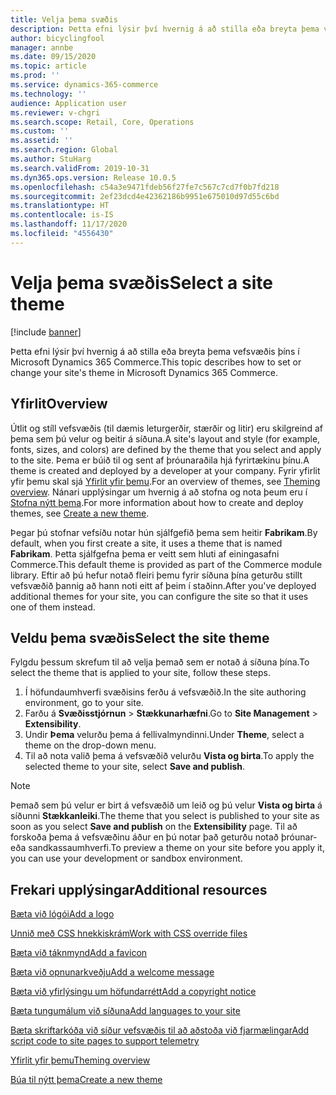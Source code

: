 ```yaml
---
title: Velja þema svæðis
description: Þetta efni lýsir því hvernig á að stilla eða breyta þema vefsvæðis þíns í Microsoft Dynamics 365 Commerce.
author: bicyclingfool
manager: annbe
ms.date: 09/15/2020
ms.topic: article
ms.prod: ''
ms.service: dynamics-365-commerce
ms.technology: ''
audience: Application user
ms.reviewer: v-chgri
ms.search.scope: Retail, Core, Operations
ms.custom: ''
ms.assetid: ''
ms.search.region: Global
ms.author: StuHarg
ms.search.validFrom: 2019-10-31
ms.dyn365.ops.version: Release 10.0.5
ms.openlocfilehash: c54a3e9471fdeb56f27fe7c567c7cd7f0b7fd218
ms.sourcegitcommit: 2ef23dcd4e42362186b9951e675010d97d55c6bd
ms.translationtype: HT
ms.contentlocale: is-IS
ms.lasthandoff: 11/17/2020
ms.locfileid: "4556430"
---
```

# <a name="select-a-site-theme"></a><span data-ttu-id="41752-103">Velja þema svæðis</span><span class="sxs-lookup"><span data-stu-id="41752-103">Select a site theme</span></span>

[!include [banner](includes/banner.md)]

<span data-ttu-id="41752-104">Þetta efni lýsir því hvernig á að stilla eða breyta þema vefsvæðis þíns í Microsoft Dynamics 365 Commerce.</span><span class="sxs-lookup"><span data-stu-id="41752-104">This topic describes how to set or change your site's theme in Microsoft Dynamics 365 Commerce.</span></span>

## <a name="overview"></a><span data-ttu-id="41752-105">Yfirlit</span><span class="sxs-lookup"><span data-stu-id="41752-105">Overview</span></span>

<span data-ttu-id="41752-106">Útlit og stíll vefsvæðis (til dæmis leturgerðir, stærðir og litir) eru skilgreind af þema sem þú velur og beitir á síðuna.</span><span class="sxs-lookup"><span data-stu-id="41752-106">A site's layout and style (for example, fonts, sizes, and colors) are defined by the theme that you select and apply to the site.</span></span> <span data-ttu-id="41752-107">Þema er búið til og sent af þróunaraðila hjá fyrirtækinu þínu.</span><span class="sxs-lookup"><span data-stu-id="41752-107">A theme is created and deployed by a developer at your company.</span></span> <span data-ttu-id="41752-108">Fyrir yfirlit yfir þemu skal sjá [Yfirlit yfir þemu](e-commerce-extensibility/theming.md).</span><span class="sxs-lookup"><span data-stu-id="41752-108">For an overview of themes, see [Theming overview](e-commerce-extensibility/theming.md).</span></span> <span data-ttu-id="41752-109">Nánari upplýsingar um hvernig á að stofna og nota þeum eru í [Stofna nýtt þema](e-commerce-extensibility/create-theme.md).</span><span class="sxs-lookup"><span data-stu-id="41752-109">For more information about how to create and deploy themes, see [Create a new theme](e-commerce-extensibility/create-theme.md).</span></span>

<span data-ttu-id="41752-110">Þegar þú stofnar vefsíðu notar hún sjálfgefið þema sem heitir **Fabrikam**.</span><span class="sxs-lookup"><span data-stu-id="41752-110">By default, when you first create a site, it uses a theme that is named **Fabrikam**.</span></span> <span data-ttu-id="41752-111">Þetta sjálfgefna þema er veitt sem hluti af einingasafni Commerce.</span><span class="sxs-lookup"><span data-stu-id="41752-111">This default theme is provided as part of the Commerce module library.</span></span> <span data-ttu-id="41752-112">Eftir að þú hefur notað fleiri þemu fyrir síðuna þína geturðu stillt vefsvæðið þannig að hann noti eitt af þeim í staðinn.</span><span class="sxs-lookup"><span data-stu-id="41752-112">After you've deployed additional themes for your site, you can configure the site so that it uses one of them instead.</span></span>

## <a name="select-the-site-theme"></a><span data-ttu-id="41752-113">Veldu þema svæðis</span><span class="sxs-lookup"><span data-stu-id="41752-113">Select the site theme</span></span>

<span data-ttu-id="41752-114">Fylgdu þessum skrefum til að velja þemað sem er notað á síðuna þína.</span><span class="sxs-lookup"><span data-stu-id="41752-114">To select the theme that is applied to your site, follow these steps.</span></span>

1. <span data-ttu-id="41752-115">Í höfundaumhverfi svæðisins ferðu á vefsvæðið.</span><span class="sxs-lookup"><span data-stu-id="41752-115">In the site authoring environment, go to your site.</span></span>
1. <span data-ttu-id="41752-116">Farðu á **Svæðisstjórnun** \> **Stækkunarhæfni**.</span><span class="sxs-lookup"><span data-stu-id="41752-116">Go to **Site Management** \> **Extensibility**.</span></span>
1. <span data-ttu-id="41752-117">Undir **Þema** velurðu þema á fellivalmyndinni.</span><span class="sxs-lookup"><span data-stu-id="41752-117">Under **Theme**, select a theme on the drop-down menu.</span></span>
1. <span data-ttu-id="41752-118">Til að nota valið þema á vefsvæðið velurðu **Vista og birta**.</span><span class="sxs-lookup"><span data-stu-id="41752-118">To apply the selected theme to your site, select **Save and publish**.</span></span>

> [!NOTE]
> <span data-ttu-id="41752-119">Þemað sem þú velur er birt á vefsvæðið um leið og þú velur **Vista og birta** á síðunni **Stækkanleiki**.</span><span class="sxs-lookup"><span data-stu-id="41752-119">The theme that you select is published to your site as soon as you select **Save and publish** on the **Extensibility** page.</span></span> <span data-ttu-id="41752-120">Til að forskoða þema á vefsvæðinu áður en þú notar það geturðu notað þróunar- eða sandkassaumhverfi.</span><span class="sxs-lookup"><span data-stu-id="41752-120">To preview a theme on your site before you apply it, you can use your development or sandbox environment.</span></span>

## <a name="additional-resources"></a><span data-ttu-id="41752-121">Frekari upplýsingar</span><span class="sxs-lookup"><span data-stu-id="41752-121">Additional resources</span></span>

[<span data-ttu-id="41752-122">Bæta við lógói</span><span class="sxs-lookup"><span data-stu-id="41752-122">Add a logo</span></span>](add-logo.md)

[<span data-ttu-id="41752-123">Unnið með CSS hnekkiskrám</span><span class="sxs-lookup"><span data-stu-id="41752-123">Work with CSS override files</span></span>](css-override-files.md)

[<span data-ttu-id="41752-124">Bæta við táknmynd</span><span class="sxs-lookup"><span data-stu-id="41752-124">Add a favicon</span></span>](add-favicon.md)

[<span data-ttu-id="41752-125">Bæta við opnunarkveðju</span><span class="sxs-lookup"><span data-stu-id="41752-125">Add a welcome message</span></span>](add-welcome-message.md)

[<span data-ttu-id="41752-126">Bæta við yfirlýsingu um höfundarrétt</span><span class="sxs-lookup"><span data-stu-id="41752-126">Add a copyright notice</span></span>](add-copyright-notice.md)

[<span data-ttu-id="41752-127">Bæta tungumálum við síðuna</span><span class="sxs-lookup"><span data-stu-id="41752-127">Add languages to your site</span></span>](add-languages-to-site.md)

[<span data-ttu-id="41752-128">Bæta skriftarkóða við síður vefsvæðis til að aðstoða við fjarmælingar</span><span class="sxs-lookup"><span data-stu-id="41752-128">Add script code to site pages to support telemetry</span></span>](add-telemetry.md)

[<span data-ttu-id="41752-129">Yfirlit yfir þemu</span><span class="sxs-lookup"><span data-stu-id="41752-129">Theming overview</span></span>](e-commerce-extensibility/theming.md)

[<span data-ttu-id="41752-130">Búa til nýtt þema</span><span class="sxs-lookup"><span data-stu-id="41752-130">Create a new theme</span></span>](e-commerce-extensibility/create-theme.md)

